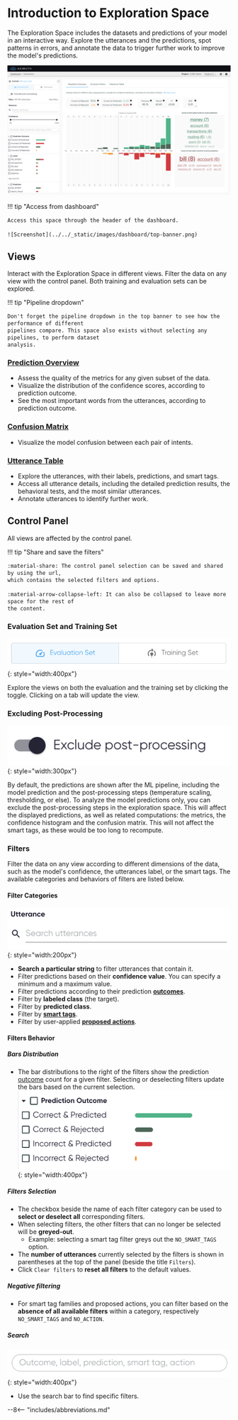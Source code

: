 # Introduction to Exploration Space

The Exploration Space includes the datasets and predictions of your model in an interactive way.
Explore the utterances and the predictions, spot patterns in errors, and annotate the data to
trigger further work to improve the model's predictions.

![Screenshot](../../_static/images/exploration-space/prediction-overview.png)

!!! tip "Access from dashboard"

    Access this space through the header of the dashboard.

    ![Screenshot](../../_static/images/dashboard/top-banner.png)

## Views

Interact with the Exploration Space in different views. Filter the data on any view with the control
panel. Both training and evaluation sets can be explored.

!!! tip "Pipeline dropdown"

    Don't forget the pipeline dropdown in the top banner to see how the performance of different
    pipelines compare. This space also exists without selecting any pipelines, to perform dataset
    analysis.

### [Prediction Overview](prediction-overview.md)

* Assess the quality of the metrics for any given subset of the data.
* Visualize the distribution of the confidence scores, according to prediction outcome.
* See the most important words from the utterances, according to prediction outcome.

### [Confusion Matrix](confusion-matrix.md)

* Visualize the model confusion between each pair of intents.

### [Utterance Table](utterance-table.md)

* Explore the utterances, with their labels, predictions, and smart tags.
* Access all utterance details, including the detailed prediction results, the behavioral tests, and
  the most similar utterances.
* Annotate utterances to identify further work.

## Control Panel

All views are affected by the control panel.

!!! tip "Share and save the filters"

    :material-share: The control panel selection can be saved and shared by using the url,
    which contains the selected filters and options.

    :material-arrow-collapse-left: It can also be collapsed to leave more space for the rest of
    the content.

### Evaluation Set and Training Set

![Screenshot](../../_static/images/control-panel/dataset-toggle.png){: style="width:400px"}

Explore the views on both the evaluation and the training set by clicking the toggle. Clicking on a
tab will update the view.

### Excluding Post-Processing

![Screenshot](../../_static/images/control-panel/exlude-post-processing.png){: style="width:300px"}

By default, the predictions are shown after the ML pipeline, including the model prediction and the
post-processing steps (temperature scaling, thresholding, or else). To analyze the model predictions
only, you can exclude the post-processing steps in the exploration space. This will affect the
displayed predictions, as well as related computations: the metrics, the confidence histogram and
the confusion matrix. This will not affect the smart tags, as these would be too long to recompute.

### Filters

Filter the data on any view according to different dimensions of the data, such as the model's
confidence, the utterances label, or the smart tags. The available categories and behaviors of
filters are listed below.

#### Filter Categories

![Screenshot](../../_static/images/control-panel/utterances-search.png){: style="width:200px"}

* **Search a particular string** to filter utterances that contain it.
* Filter predictions based on their **confidence value**. You can specify a minimum and a maximum
  value.
* Filter predictions according to their prediction [**outcomes**](../../key-concepts/outcomes.md).
* Filter by **labeled class** (the target).
* Filter by **predicted class**.
* Filter by [**smart tags**](../../key-concepts/smart-tags.md).
* Filter by user-applied [**proposed actions**](../../key-concepts/proposed-actions.md).

#### Filters Behavior

##### Bars Distribution

* The bar distributions to the right of the filters show the
  prediction [outcome](../../key-concepts/outcomes.md) count for a given filter. Selecting or
  deselecting filters update the bars based on the current selection.
  ![Screenshot](../../_static/images/control-panel/bar-distribution.png){: style="width:400px"}

##### Filters Selection

* The checkbox beside the name of each filter category can be used to **select or deselect all**
  corresponding filters.
* When selecting filters, the other filters that can no longer be selected will be **greyed-out**.
    * Example: selecting a smart tag filter greys out the `NO_SMART_TAGS` option.
* The **number of utterances** currently selected by the filters is shown in parentheses at the top
  of the panel (beside the title `Filters`).
* Click `Clear filters` to **reset all filters** to the default values.

##### Negative filtering

* For smart tag families and proposed actions, you can filter based on the **absence of all available
  filters** within a category, respectively `NO_SMART_TAGS` and `NO_ACTION`.

##### Search
![Screenshot](../../_static/images/control-panel/filter-search.png){: style="width:400px"}

* Use the search bar to find specific filters.

--8<-- "includes/abbreviations.md"
